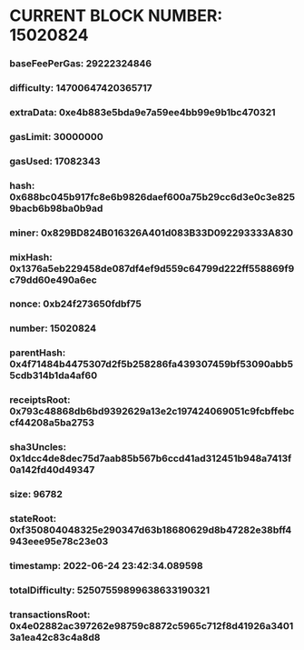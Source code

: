 # CURRENT BLOCK NUMBER: 15020824

### baseFeePerGas: 29222324846
### difficulty: 14700647420365717
### extraData: 0xe4b883e5bda9e7a59ee4bb99e9b1bc470321
### gasLimit: 30000000
### gasUsed: 17082343
### hash: 0x688bc045b917fc8e6b9826daef600a75b29cc6d3e0c3e8259bacb6b98ba0b9ad
### miner: 0x829BD824B016326A401d083B33D092293333A830
### mixHash: 0x1376a5eb229458de087df4ef9d559c64799d222ff558869f9c79dd60e490a6ec
### nonce: 0xb24f273650fdbf75
### number: 15020824
### parentHash: 0x4f71484b4475307d2f5b258286fa439307459bf53090abb55cdb314b1da4af60
### receiptsRoot: 0x793c48868db6bd9392629a13e2c197424069051c9fcbffebccf44208a5ba2753
### sha3Uncles: 0x1dcc4de8dec75d7aab85b567b6ccd41ad312451b948a7413f0a142fd40d49347
### size: 96782
### stateRoot: 0xf350804048325e290347d63b18680629d8b47282e38bff4943eee95e78c23e03
### timestamp: 2022-06-24 23:42:34.089598
### totalDifficulty: 52507559899638633190321
### transactionsRoot: 0x4e02882ac397262e98759c8872c5965c712f8d41926a34013a1ea42c83c4a8d8
